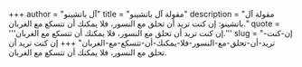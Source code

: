 +++
author = "آل باتشينو"
title = "مقولة آل باتشينو"
description = "مقولة آل باتشينو: إن كنت تريد أن تحلق مع النسور، فلا يمكنك أن تتسكع مع الغربان."
quote = '''إن كنت تريد أن تحلق مع النسور، فلا يمكنك أن تتسكع مع الغربان.''' 
slug = "إن-كنت-تريد-أن-تحلق-مع-النسور-فلا-يمكنك-أن-تتسكع-مع-الغربان"
+++
إن كنت تريد أن تحلق مع النسور، فلا يمكنك أن تتسكع مع الغربان.
